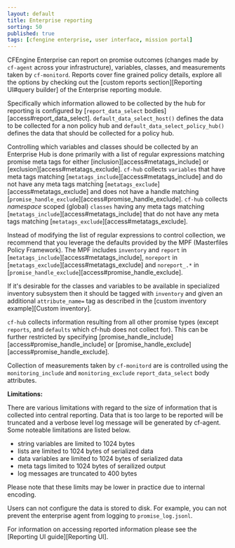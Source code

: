 ```yaml
---
layout: default
title: Enterprise reporting
sorting: 50
published: true
tags: [cfengine enterprise, user interface, mission portal]
---
```


CFEngine Enterprise can report on promise outcomes (changes made by `cf-agent`
across your infrastructure), variables, classes, and measurements taken by
`cf-monitord`. Reports cover fine grained policy details, explore all the
options by checking out the [custom reports section][Reporting UI#query builder]
of the Enterprise reporting module.

Specifically which information allowed to be collected by the hub for reporting
is configured by [`report_data_select` bodies][access#report_data_select].
`default_data_select_host()` defines the data to be collected for a non policy hub
and `default_data_select_policy_hub()` defines the data that should be collected
for a policy hub.

Controlling which variables and classes should be collected by an Enterprise Hub
is done primarily with a list of regular expressions matching promise meta tags
for either [inclusion][access#metatags_include] or
[exclusion][access#metatags_exclude]. `cf-hub` collects `variables` that have
meta tags matching [`metatags_include`][access#metatags_include] and do not have
any meta tags matching [`metatags_exclude`][access#metatags_exclude] and does
not have a handle matching
[`promise_handle_exclude`][access#promise_handle_exclude]. `cf-hub` collects
*namespace* scoped (global) `classes` having any meta tags matching
[`metatags_include`][access#metatags_include] that do not have any meta tags
matching [`metatags_exclude`][access#metatags_exclude].

Instead of modifying the list of regular expressions to control collection, we
recommend that you leverage the defaults provided by the MPF (Masterfiles Policy
Framework). The MPF includes ```inventory``` and ```report``` in
[`metatags_include`][access#metatags_include], ```noreport``` in
[`metatags_exclude`][access#metatags_exclude] and ```noreport_.*``` in
[`promise_handle_exclude`][access#promise_handle_exclude].

If it's desirable for the classes and variables to be available in specialized
inventory subsystem then it should be tagged with `inventory` and given an
additional `attribute_name=` tag as described in the [custom inventory example][Custom inventory].

```cf-hub``` collects information resulting from all other promise types (except
`reports`, and `defaults` which cf-hub does not collect for). This can be
further restricted by specifying
[promise_handle_include][access#promise_handle_include] or
[promise_handle_exclude][access#promise_handle_exclude].

Collection of measurements taken by `cf-monitord` are is controlled using the
`monitoring_include` and `monitoring_exclude` `report_data_select` body
attributes.

**Limitations:**

There are various limitations with regard to the size of information that is
collected into central reporting. Data that is too large to be reported will be
truncated and a verbose level log message will be generated by cf-agent. Some
noteable limitations are listed below.

* string variables are limited to 1024 bytes
* lists are limited to 1024 bytes of serialized data
* data variables are limited to 1024 bytes of serialized data
* meta tags limited to 1024 bytes of serailized output
* log messages are truncated to 400 bytes

Please note that these limits may be lower in practice due to internal
encoding.

Users can not configure the data is stored to disk. For example, you can not
prevent the enterprise agent from logging to `promise_log.jsonl`.

For information on accessing reported information please see the
[Reporting UI guide][Reporting UI].
